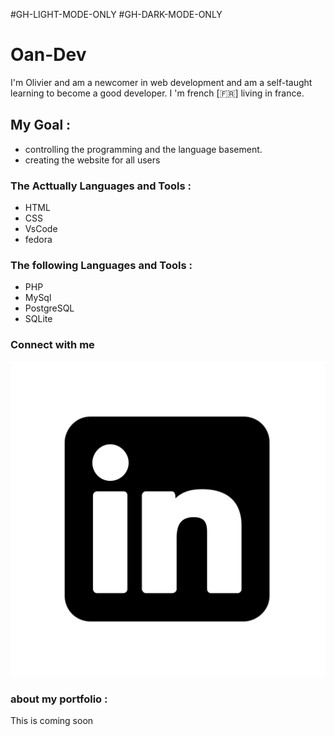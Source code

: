 #GH-LIGHT-MODE-ONLY
#GH-DARK-MODE-ONLY

# Oan-Dev

I'm Olivier and am a newcomer in web development and am a self-taught learning to become a good developer. I 'm french [:fr:] living in france.

## My Goal :

- controlling the programming and the language basement.
- creating the website for all users

### The Acttually Languages and Tools :

- HTML
- CSS
- VsCode
- fedora
<!-- 
[<img align="left" alt="HTML" with="26px" src="https://cdn.jsdelivr.net/gh/devicons/devicon/icons/html5/html5-original-wordmark.svg" style="padding-right:11px;" />]

[<img align="left" alt="HTML" with="26px" src="https://cdn.jsdelivr.net/gh/devicons/devicon/icons/css3/css3-original.svg" style="padding-right:11px;" />]

[<img align="left" alt="HTML" with="26px" src="https://cdn.jsdelivr.net/gh/devicons/devicon/icons/vscode/vscode-original.svg" style="padding-right:11px;" />]

[<img align="left" alt="HTML" with="26px" src="https://cdn.jsdelivr.net/gh/devicons/devicon/icons/fedora/fedora-original.svg" style="padding-right:11px;" />]
-->

### The following Languages and Tools :

- PHP
- MySql
- PostgreSQL
- SQLite
<!-- 
[<img align="left" alt="HTML" with="26px" src="https://cdn.jsdelivr.net/gh/devicons/devicon/icons/php/php-original.svg" style="padding-right:11px;" />]

[<img align="left" alt="HTML" with="26px" src="https://cdn.jsdelivr.net/gh/devicons/devicon/icons/mysql/mysql-original.svg" style="padding-right:11px;" />]

[<img align="left" alt="HTML" with="26px" src="https://cdn.jsdelivr.net/gh/devicons/devicon/icons/postgresql/postgresql-original.svg" style="padding-right:11px;" />]

[<img align="left" alt="HTML" with="26px" src="https://cdn.jsdelivr.net/gh/devicons/devicon/icons/sqlite/sqlite-original.svg" style="padding-right:11px;" />]
-->

### Connect with me

[![img_contact](img/linkedin-svgrepo-com.svg)](https://fr.linkedin.com/in/olivier-alain-developpeur-web)

### about my portfolio :

This is coming soon

<!--
**Oan-Dev/Oan-Dev** is a ✨ _special_ ✨ repository because its `README.md` (this file) appears on your GitHub profile.

Here are some ideas to get you started:

- 🔭 I’m currently working on ...
- 🌱 I’m currently learning ...
- 👯 I’m looking to collaborate on ...
- 🤔 I’m looking for help with ...
- 💬 Ask me about ...
- 📫 How to reach me: ...
- 😄 Pronouns: ...
- ⚡ Fun fact: ...
-->
